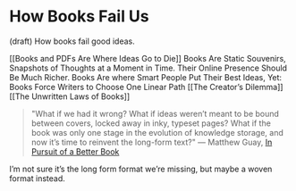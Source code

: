 # How Books Fail Us
 (draft) 
How books fail good ideas. 

[[Books and PDFs Are Where Ideas Go to Die]]
	Books Are Static Souvenirs, Snapshots of Thoughts at a Moment in Time. Their Online Presence Should Be Much Richer.
	Books Are where Smart People Put Their Best Ideas, Yet:
Books Force Writers to Choose One Linear Path
[[The Creator’s Dilemma]] 
[[The Unwritten Laws of Books]]

> "What if we had it wrong? What if ideas weren’t meant to be bound between covers, locked away in inky, typeset pages? What if the book was only one stage in the evolution of knowledge storage, and now it’s time to reinvent the long-form text?" — Matthew Guay, [In Pursuit of a Better Book](https://every.to/feeds/00ebf1e78bb476b7beac/in-pursuit-of-a-better-book)

I’m not sure it’s the long form format we’re missing, but maybe a woven format instead.
